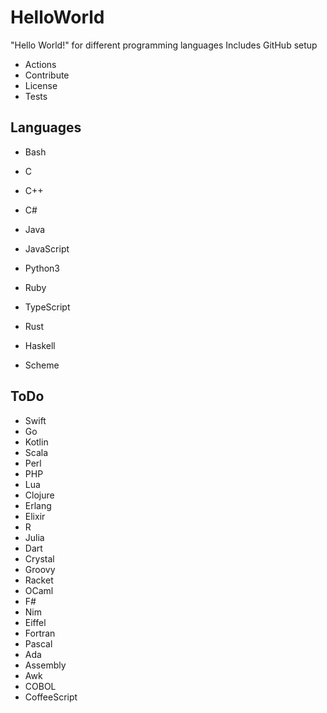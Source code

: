 # HelloWorld
"Hello World!" for different programming languages
Includes GitHub setup
- Actions
- Contribute
- License
- Tests

## Languages
- Bash
- C
- C++
- C#
- Java
- JavaScript
- Python3
- Ruby
- TypeScript

- Rust
- Haskell
- Scheme

## ToDo
- Swift
- Go
- Kotlin
- Scala
- Perl
- PHP
- Lua
- Clojure
- Erlang
- Elixir
- R
- Julia
- Dart
- Crystal
- Groovy
- Racket
- OCaml
- F#
- Nim
- Eiffel
- Fortran
- Pascal
- Ada
- Assembly
- Awk
- COBOL
- CoffeeScript